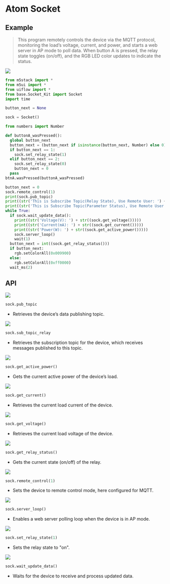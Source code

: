# Atom Socket

## Example

> This program remotely controls the device via the MQTT protocol, monitoring the load’s voltage, current, and power, and starts a web server in AP mode to poll data. When button A is pressed, the relay state toggles (on/off), and the RGB LED color updates to indicate the status.

<img class="blockly_svg" src="https://m5stack.oss-cn-shenzhen.aliyuncs.com/resource/docs/static/assets/img/uiflow/blockly/atomic_base/socket/uiflow_block_atomic_base_socket_demo.svg">

```python
from m5stack import *
from m5ui import *
from uiflow import *
from base.Socket_Kit import Socket
import time

button_next = None

sock = Socket()

from numbers import Number

def buttonA_wasPressed():
  global button_next
  button_next = (button_next if isinstance(button_next, Number) else 0) + 1
  if button_next == 1:
    sock.set_relay_state(1)
  elif button_next == 2:
    sock.set_relay_state(0)
    button_next = 0
  pass
btnA.wasPressed(buttonA_wasPressed)

button_next = 0
sock.remote_control(1)
print(sock.pub_topic)
print((str('This is Subscribe Topic(Relay State), Use Remote User: ') + str((sock.sub_topic_relay))))
print((str('This is Subscribe Topic(Parameter Status), Use Remote User: ') + str((sock.sub_topic_data))))
while True:
  if sock.wait_update_data():
    print((str('Voltage(V): ') + str((sock.get_voltage()))))
    print((str('Current(mA): ') + str((sock.get_current()))))
    print((str('Power(W): ') + str((sock.get_active_power()))))
    sock.server_loop()
    wait(1)
  button_next = int((sock.get_relay_status()))
  if button_next:
    rgb.setColorAll(0x009900)
  else:
    rgb.setColorAll(0xff0000)
  wait_ms(2)

```

## API

<img class="blockly_svg" src="https://m5stack.oss-cn-shenzhen.aliyuncs.com/resource/docs/static/assets/img/uiflow/blockly/atomic_base/socket/uiflow_block_atom_socket_kit_get_publish_topic.svg">

```python
sock.pub_topic
```

- Retrieves the device’s data publishing topic.

<img class="blockly_svg" src="https://m5stack.oss-cn-shenzhen.aliyuncs.com/resource/docs/static/assets/img/uiflow/blockly/atomic_base/socket/uiflow_block_atom_socket_kit_get_subscribe_topic.svg">

```python
sock.sub_topic_relay
```

- Retrieves the subscription topic for the device, which receives messages published to this topic.

<img class="blockly_svg" src="https://m5stack.oss-cn-shenzhen.aliyuncs.com/resource/docs/static/assets/img/uiflow/blockly/atomic_base/socket/uiflow_block_atom_socket_kit_load_active_power.svg">

```python
sock.get_active_power()
```

- Gets the current active power of the device’s load.

<img class="blockly_svg" src="https://m5stack.oss-cn-shenzhen.aliyuncs.com/resource/docs/static/assets/img/uiflow/blockly/atomic_base/socket/uiflow_block_atom_socket_kit_load_current.svg">

```python
sock.get_current()
```

- Retrieves the current load current of the device.

<img class="blockly_svg" src="https://m5stack.oss-cn-shenzhen.aliyuncs.com/resource/docs/static/assets/img/uiflow/blockly/atomic_base/socket/uiflow_block_atom_socket_kit_load_voltage.svg">

```python
sock.get_voltage()
```

- Retrieves the current load voltage of the device.

<img class="blockly_svg" src="https://m5stack.oss-cn-shenzhen.aliyuncs.com/resource/docs/static/assets/img/uiflow/blockly/atomic_base/socket/uiflow_block_atom_socket_kit_relay_status.svg">

```python
sock.get_relay_status()
```

- Gets the current state (on/off) of the relay.

<img class="blockly_svg" src="https://m5stack.oss-cn-shenzhen.aliyuncs.com/resource/docs/static/assets/img/uiflow/blockly/atomic_base/socket/uiflow_block_atom_socket_kit_remote_control.svg">

```python
sock.remote_control(1)
```

- Sets the device to remote control mode, here configured for MQTT.

<img class="blockly_svg" src="https://m5stack.oss-cn-shenzhen.aliyuncs.com/resource/docs/static/assets/img/uiflow/blockly/atomic_base/socket/uiflow_block_atom_socket_kit_server_loop.svg">

```python
sock.server_loop()
```

- Enables a web server polling loop when the device is in AP mode.

<img class="blockly_svg" src="https://m5stack.oss-cn-shenzhen.aliyuncs.com/resource/docs/static/assets/img/uiflow/blockly/atomic_base/socket/uiflow_block_atom_socket_kit_set_relay_state.svg">

```python
sock.set_relay_state(1)
```

- Sets the relay state to "on".

<img class="blockly_svg" src="https://m5stack.oss-cn-shenzhen.aliyuncs.com/resource/docs/static/assets/img/uiflow/blockly/atomic_base/socket/uiflow_block_atom_socket_kit_wait_update_data.svg">

```python
sock.wait_update_data()
```

- Waits for the device to receive and process updated data.